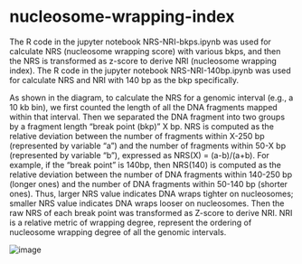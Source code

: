 # nucleosome-wrapping-index

The R code in the jupyter notebook NRS-NRI-bkps.ipynb was used for calculate NRS (nucleosome wrapping score) with various bkps, and then the NRS is transformed as z-score to derive NRI (nucleosome wrapping index). The R code in the jupyter notebook NRS-NRI-140bp.ipynb was used for calculate NRS and NRI with 140 bp as the bkp specifically.

As shown in the diagram, to calculate the NRS for a genomic interval (e.g., a 10 kb bin), we first counted the length of all the DNA fragments mapped within that interval. Then we separated the DNA fragment into two groups by a fragment length “break point (bkp)” X bp. NRS is computed as the relative deviation between the number of fragments within X-250 bp (represented by variable “a”) and the number of fragments within 50-X bp (represented by variable “b”), expressed as NRS(X) = (a-b)/(a+b). For example, if the “break point” is 140bp, then NRS(140) is computed as the relative deviation between the number of DNA fragments within 140-250 bp (longer ones) and the number of DNA fragments within 50-140 bp (shorter ones). Thus, larger NRS value indicates DNA wraps tighter on nucleosomes; smaller NRS value indicates DNA wraps looser on nucleosomes. Then the raw NRS of each break point was transformed as Z-score to derive NRI. NRI is a relative metric of wrapping degree, represent the ordering of nucleosome wrapping degree of all the genomic intervals.

![image](https://github.com/WenZengqi/nucleosome-wrapping-index/assets/34879090/5e3b9bb3-25ce-4805-9343-44f6bfaa6f8b)

